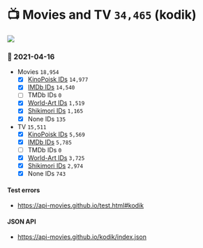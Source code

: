 # :tv: Movies and TV `34,465` (kodik)

<a href="https://API-Movies.github.io"><img src="https://API-Movies.github.io/banner.png?cache"></a>

### :date: 2021-04-16
- Movies `18,954`
  - [x] <a href="https://API-Movies.github.io/kodik/movie_kinopoisk_ids.json">KinoPoisk IDs</a> `14,977`
  - [x] <a href="https://API-Movies.github.io/kodik/movie_imdb_ids.json">IMDb IDs</a> `14,540`
  - [ ] TMDb IDs `0`
  - [x] <a href="https://API-Movies.github.io/kodik/movie_world_art_ids.json">World-Art IDs</a> `1,519`
  - [x] <a href="https://API-Movies.github.io/kodik/movie_shikimori_ids.json">Shikimori IDs</a> `1,165`
  - [x] None IDs `135`
- TV `15,511`
  - [x] <a href="https://API-Movies.github.io/kodik/tv_kinopoisk_ids.json">KinoPoisk IDs</a> `5,569`
  - [x] <a href="https://API-Movies.github.io/kodik/tv_imdb_ids.json">IMDb IDs</a> `5,785`
  - [ ] TMDb IDs `0`
  - [x] <a href="https://API-Movies.github.io/kodik/tv_world_art_ids.json">World-Art IDs</a> `3,725`
  - [x] <a href="https://API-Movies.github.io/kodik/tv_shikimori_ids.json">Shikimori IDs</a> `2,974`
  - [x] None IDs `743`
#### Test errors
- <a href='https://api-movies.github.io/test.html#kodik'>https://api-movies.github.io/test.html#kodik</a>
#### JSON API
- <a href='https://api-movies.github.io/kodik/index.json'>https://api-movies.github.io/kodik/index.json</a>
